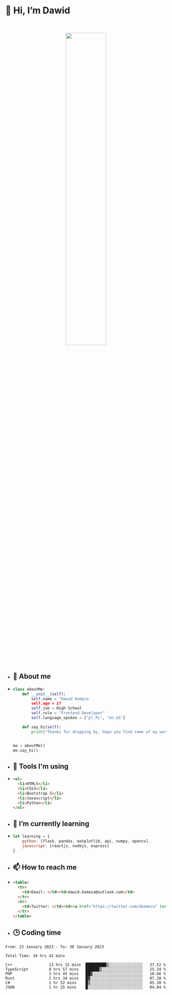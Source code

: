 <h1>👋 Hi, I’m Dawid</h1>
<p align="center">
   <br>
   <br>
   <img src="https://user-images.githubusercontent.com/106035813/169717090-b330e670-ddca-48c9-8b2d-2290dfb78111.png" width="50%">
   <br>
   <br>
</p>



- <h2>💁 About me</h2>
- ```Python
  class aboutMe:
      def __init__(self):
          self.name = "Dawid Komęza
          self.age = 17
          self.job = High School
          self.role = "Frontend Developer"
          self.language_spoken = ["pl_PL", "en_US"]

      def say_hi(self):
          print("Thanks for dropping by, hope you find some of my work interesting.")


  me = aboutMe()
  me.say_hi()
  ```
  
- <h2>🔨 Tools I'm using</h2>
- ```html
  <ul>
    <li>HTML5</li>
    <li>CSS3</li>
    <li>Bootstrap 5</li>
    <li>Javascript</li>
    <li>Python</li>
  </ul>
  
- <h2>🌱 I’m currently learning</h2>
- ```javascript
  let learning = {
      python: [flask, pandas, matplotlib, api, numpy, opencv],
      javascript: [reactjs, nodejs, express]
  }
  ```
  
- <h2>📫 How to reach me</h2>
- ```html
  <table>
    <tr>
      <td>Email: </td><td>dawid.komeza@outlook.com</td>
    </tr>
    <tr>
      <td>Twitter: </td><td><a href="https://twitter.com/dkomeza" target="_blank">@dkomeza</a></td>
    </tr>
  </table>
  
- <h2>🕒 Coding time</h2>
<!--START_SECTION:waka-->

```text
From: 23 January 2023 - To: 30 January 2023

Total Time: 34 hrs 42 mins

C++                13 hrs 15 mins  █████████▒░░░░░░░░░░░░░░░   37.52 %
TypeScript         8 hrs 57 mins   ██████▒░░░░░░░░░░░░░░░░░░   25.34 %
PHP                3 hrs 45 mins   ██▓░░░░░░░░░░░░░░░░░░░░░░   10.66 %
Rust               2 hrs 34 mins   █▓░░░░░░░░░░░░░░░░░░░░░░░   07.28 %
C#                 1 hr 52 mins    █▒░░░░░░░░░░░░░░░░░░░░░░░   05.30 %
JSON               1 hr 25 mins    █░░░░░░░░░░░░░░░░░░░░░░░░   04.04 %
```

<!--END_SECTION:waka-->
